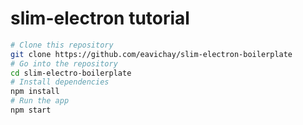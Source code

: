 # slim-electron tutorial

```bash
# Clone this repository
git clone https://github.com/eavichay/slim-electron-boilerplate
# Go into the repository
cd slim-electro-boilerplate
# Install dependencies
npm install
# Run the app
npm start
```
